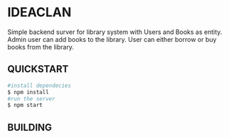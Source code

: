 # IDEACLAN

Simple backend surver for library system with Users and Books as entity. Admin user can add books to the library. User can either borrow or buy books from the library.

## QUICKSTART

```bash
#install dependecies
$ npm install
#run the server
$ npm start
```

## BUILDING
